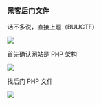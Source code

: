 ### 黑客后门文件

话不多说，直接上题（BUUCTF）

![](https://pic1.imgdb.cn/item/6798bca3d0e0a243d4f84e8d.jpg)

首先确认网站是 PHP 架构

![](https://pic1.imgdb.cn/item/6798bcc1d0e0a243d4f84e8f.jpg)

找后门 PHP 文件

![](https://pic1.imgdb.cn/item/6798bcd5d0e0a243d4f84e91.jpg)